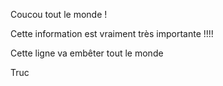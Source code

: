 Coucou tout le monde !

Cette information est vraiment très importante !!!!


Cette ligne va embêter tout le monde

Truc
